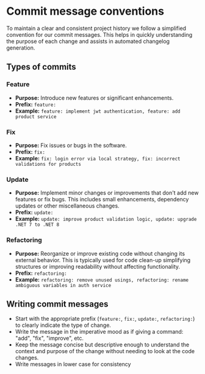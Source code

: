 # Commit message conventions

To maintain a clear and consistent project history we follow a simplified convention for our commit messages. This helps in quickly understanding the purpose of each change and assists in automated changelog generation.

## Types of commits

### Feature

- **Purpose:** Introduce new features or significant enhancements.
- **Prefix:** `feature:`
- **Example:** `feature: implement jwt authentication, feature: add product service`

### Fix

- **Purpose:** Fix issues or bugs in the software.
- **Prefix:** `fix:`
- **Example:** `fix: login error via local strategy, fix: incorrect validations for products`

### Update

- **Purpose:** Implement minor changes or improvements that don't add new features or fix bugs. This includes small enhancements, dependency updates or other miscellaneous changes.
- **Prefix:** `update:`
- **Example:** `update: improve product validation logic, update: upgrade .NET 7 to .NET 8`

### Refactoring

- **Purpose:** Reorganize or improve existing code without changing its external behavior. This is typically used for code clean-up simplifying structures or improving readability without affecting functionality.
- **Prefix:** `refactoring:`
- **Example:** `refactoring: remove unused usings, refactoring: rename ambiguous variables in auth service`

## Writing commit messages

- Start with the appropriate prefix (`feature:`, `fix:`, `update:`, `refactoring:`) to clearly indicate the type of change.
- Write the message in the imperative mood as if giving a command: "add", "fix", "improve", etc.
- Keep the message concise but descriptive enough to understand the context and purpose of the change without needing to look at the code changes.
- Write messages in lower case for consistency